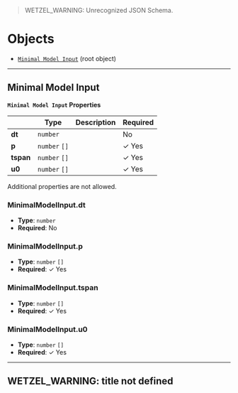 > WETZEL_WARNING: Unrecognized JSON Schema.

# Objects
* [`Minimal Model Input`](#reference-minimalmodelinput) (root object)


---------------------------------------
<a name="reference-minimalmodelinput"></a>
## Minimal Model Input

**`Minimal Model Input` Properties**

|   |Type|Description|Required|
|---|---|---|---|
|**dt**|`number`||No|
|**p**|`number` `[]`|| &#10003; Yes|
|**tspan**|`number` `[]`|| &#10003; Yes|
|**u0**|`number` `[]`|| &#10003; Yes|

Additional properties are not allowed.

### MinimalModelInput.dt

* **Type**: `number`
* **Required**: No

### MinimalModelInput.p

* **Type**: `number` `[]`
* **Required**:  &#10003; Yes

### MinimalModelInput.tspan

* **Type**: `number` `[]`
* **Required**:  &#10003; Yes

### MinimalModelInput.u0

* **Type**: `number` `[]`
* **Required**:  &#10003; Yes




---------------------------------------
<a name="reference-wetzel_warning:-title-not-defined"></a>
## WETZEL_WARNING: title not defined

